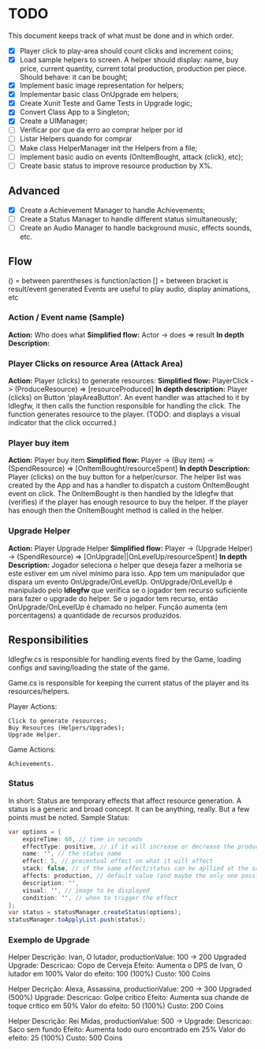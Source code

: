 # TODO

This document keeps track of what must be done and in which order.

- [x] Player click to play-area should count clicks and increment coins;
- [x] Load sample helpers to screen. A helper should display: name, buy price, current quantity, current total production, production per piece. Should behave: it can be bought;
- [x] Implement basic image representation for helpers;
- [x] Implementar basic class OnUpgrade em helpers;
- [x] Create Xunit Teste and Game Tests in Upgrade logic;
- [x] Convert Class App to a Singleton;
- [x] Create a UIManager;
- [ ] Verificar por que da erro ao comprar helper por id
- [ ] Listar Helpers quando for comprar 
- [ ] Make class HelperManager init the Helpers from a file;
- [ ] Implement basic audio on events (OnItemBought, attack (click), etc);
- [ ] Create basic status to improve resource production by X%.

## Advanced 

- [x] Create a Achievement Manager to handle Achievements;
- [ ] Create a Status Manager to handle different status simultaneously;
- [ ] Create an Audio Manager to handle background music, effects sounds, etc.

## Flow

() = between parentheses is function/action
[] = between bracket is result/event generated
Events are useful to play audio, display animations, etc

### Action / Event name (Sample)

**Action:** Who does what
**Simplified flow:** Actor -> does => result
**In depth Description:**

### Player Clicks on resource Area (Attack Area)

**Action:** Player (clicks) to generate resources:
**Simplified flow:** PlayerClick -> (ProduceResource) => [resourceProduced]
**In depth description:** Player (clicks) on Button 'playAreaButton'. An event handler was attached to it by Idlegfw, it then calls the function responsible for handling the click. The function generates resource to the player. (TODO: and displays a visual indicator that the click occurred.)

### Player buy item

**Action:** Player buy item
**Simplified flow:** Player -> (Buy item) -> (SpendResource) => [OnItemBought/resourceSpent]
**In depth Description:** Player (clicks) on the buy button for a helper/cursor. The helper list was created by the App and has a handler to dispatch a custom OnItemBought event on click.
The OnItemBought is then handled by the Idlegfw that (verifies) if the player has enough resource to buy the helper. If the player has enough then the OnItemBought method is called in the helper.

### Upgrade Helper

**Action:** Player Upgrade Helper
**Simplified flow:** Player -> (Upgrade Helper) -> (SpendResource) => [OnUpgrade||OnLevelUp/resourceSpent]
**In depth Description:**  Jogador seleciona o helper que deseja fazer a melhoria se este estiver em um nivel mínimo para isso. 
App tem um manipulador que dispara um evento OnUpgrade/OnLevelUp. OnUpgrade/OnLevelUp é manipulado pelo **Idlegfw** que verifica se o jogador tem recurso suficiente para fazer o upgrade do helper. 
Se o jogador tem recurso, então OnUpgrade/OnLevelUp é chamado no helper. Função aumenta (em porcentagens) a quantidade de recursos produzidos.

## Responsibilities 

Idlegfw.cs is responsible for handling events fired by the Game, loading configs and saving/loading the state of the game.

Game.cs is responsible for keeping the current status of the player and its resources/helpers.

Player Actions:

    Click to generate resources;
    Buy Resources (Helpers/Upgrades);
    Upgrade Helper.

Game Actions:

    Achievements.

###  Status

In short: Status are temporary effects that affect resource generation. A status is a generic and broad concept. It can be anything, really. But a few points must be noted.
Sample Status:
```cs
var options = {
    expireTime: 60, // time in seconds
    effectType: positive, // if it will increase or decrease the production
    name: '', // the status name
    effect: 5, // precentual effect on what it will affect
    stack: false, // if the same effect/status can be apllied at the same time.
    affects: production, // default value (and maybe the only one possible)
    description: '',
    visual: '', // image to be displayed
    condition: '', // when to trigger the effect
};
var status = statusManager.createStatus(options);
statusManager.toApplyList.push(status);
```

### Exemplo de Upgrade

Helper Descrição: Ivan, O lutador, productionValue: 100 -> 200 Upgraded
Upgrade: 
    Descricao: Copo de Cerveja 
    Efeito: Aumenta o DPS de Ivan, O lutador em 100%
    Valor do efeito: 100 (100%)
    Custo: 100 Coins

Helper Decrição: Alexa, Assassina, productionValue: 200 -> 300 Upgraded (500%)
Upgrade:
    Descricao: Golpe crítico 
    Efeito: Aumenta sua chande de toque crítico em 50%
    Valor do efeito: 50 (100%)
    Custo: 200 Coins

Helper Descrição: Rei Midas, productionValue: 500 -> 
Upgrade:
    Descricao: Saco sem fundo 
    Efeito: Aumenta todo ouro encontrado em 25%
    Valor do efeito: 25 (100%)
    Custo: 500 Coins
